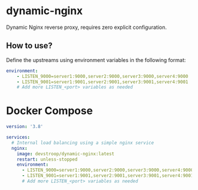 # dynamic-nginx

Dynamic Nginx reverse proxy, requires zero explicit configuration.

## How to use?

Define the upstreams using environment variables in the following format:

```yaml
environment:
    - LISTEN_9000=server1:9000,server2:9000,server3:9000,server4:9000
    - LISTEN_9001=server1:9001,server2:9001,server3:9001,server4:9001
    # Add more LISTEN_<port> variables as needed
```

# Docker Compose

```yaml
version: '3.8'

services:
  # Internal load balancing using a simple nginx service
  nginx:
    image: devstroop/dynamic-nginx:latest
    restart: unless-stopped
    environment:
      - LISTEN_9000=server1:9000,server2:9000,server3:9000,server4:9000
      - LISTEN_9001=server1:9001,server2:9001,server3:9001,server4:9001
      # Add more LISTEN_<port> variables as needed
```

